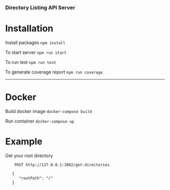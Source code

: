 ### Directory Listing API Server

# Installation

Install packages
`npm install`

To start server
`npm run start`

To run test
`npm run test`

To generate coverage report
`npm run coverage`

---

# Docker

Build docker image
`docker-compose build`

Run container
`docker-compose up`

# Example

Get your root directory

```
    POST http://127.0.0.1:3002/get-directories

   {
  	  "rootPath": "/"
   }
```
